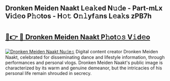 ## Dronken Meiden Naakt L𝚎a𝚔ed N𝚞𝚍e - Part-mLx Vi𝚍𝚎o P𝚑𝚘tos - H𝚘𝚝 O𝚗𝚕yf𝚊ns L𝚎a𝚔s zPB7h

# <h2><a href="http://kf8f4z2.oniu.top/?m=Dronken+Meiden+Naakt">🔗👉 🔴 Dronken Meiden Naakt P𝚑ot𝚘𝚜 V𝚒d𝚎o</a></h2>

[![Dronken Meiden Naakt Nu𝚍e𝚜](https://i.imgur.com/0qMVB7G.gif)](http://kf8f4z2.oniu.top/?m=Dronken+Meiden+Naakt)
Digital content creator Dronken Meiden Naakt, celebrated for disseminating dance and lifestyle information, through performances and personal vlogs. Dronken Meiden Naakt's public image is characterized by its warm and genuine demeanor, but the intricacies of his personal life remain shrouded in secrecy.  
